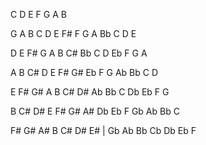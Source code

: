 C D E F G A B

G A B C D E F#
F G A Bb C D E

D E F# G A B C#
Bb C D Eb F G A

A B C# D E F# G#
Eb F G Ab Bb C D

E F# G# A B C# D#
Ab Bb C Db Eb F G

B C# D# E F# G# A#
Db Eb F Gb Ab Bb C

F# G# A# B C# D# E# | Gb Ab Bb Cb Db Eb F